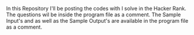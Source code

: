 In this Repository I'll be posting the codes with I solve in the Hacker Rank.
The questions wil be inside the program file as a comment.
The Sample Input's and as well as the Sample Output's are available in the program file as a comment.
